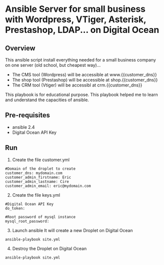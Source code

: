 # Ansible Server for small business with Wordpress, VTiger, Asterisk, Prestashop, LDAP... on Digital Ocean


## Overview

This ansible script install everything needed for a small business company on one server (old school, but cheapest way)...

 * The CMS tool (Wordpress) will be accessible at www.{{customer_dns}}
 * The shop tool (Prestashop) will be accessible at shop.{{customer_dns}}
 * The CRM tool (Vtiger) will be accessibl at crm.{{customer_dns}} 

This playbook is for educational purpose. This playbook helped me to learn and understand the capacities of ansible.

## Pre-requisites

* ansible 2.4
* Digital Ocean API Key

## Run

1. Create the file customer.yml

```
#Domain of the droplet to create
customer_dns: mydomain.com
customer_admin_firstname: Eric
customer_admin_lastname: Cire
customer_admin_email: eric@mydomain.com
```

2. Create the file keys.yml

```
#Digital Ocean API Key
do_token: 

#Root password of mysql instance
mysql_root_password:
```

3. Launch ansible
It will create a new Droplet on Digital Ocean
```
ansible-playbook site.yml
```

4. Destroy the Droplet on Digital Ocean
```
ansible-playbook site.yml
```
